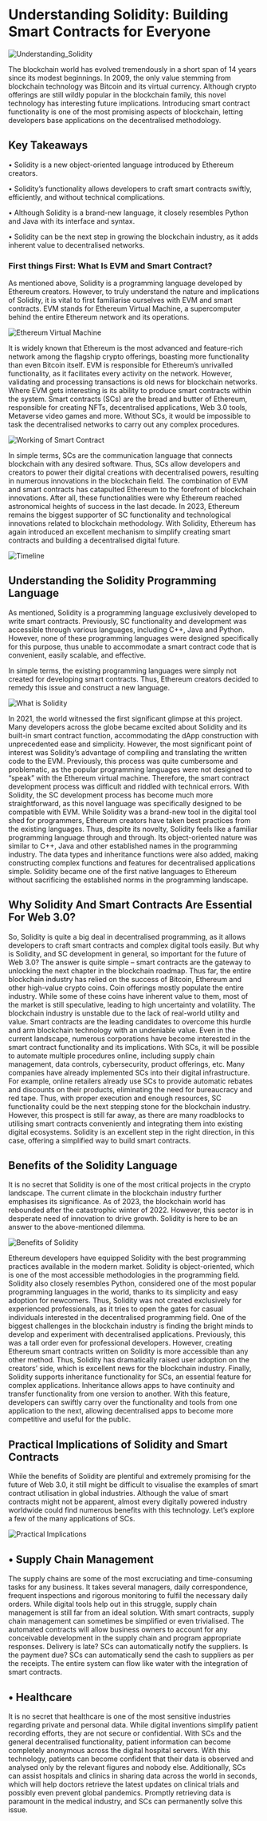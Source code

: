# Understanding Solidity: Building Smart Contracts for Everyone

![Understanding_Solidity](https://github.com/mainishanhoon/Solidity/assets/110257833/4ae8c534-92a6-487b-a867-883e5c728f62)

The blockchain world has evolved tremendously in a short span of 14 years since its modest beginnings. In 2009, the only value stemming from blockchain technology was Bitcoin and its virtual currency. Although crypto offerings are still wildly popular in the blockchain family, this novel technology has interesting future implications. 
Introducing smart contract functionality is one of the most promising aspects of blockchain, letting developers base applications on the decentralised methodology.

## Key Takeaways
• Solidity is a new object-oriented language introduced by Ethereum creators. 

• Solidity’s functionality allows developers to craft smart contracts swiftly, efficiently, and without technical complications. 

• Although Solidity is a brand-new language, it closely resembles Python and Java with its interface and syntax. 

• Solidity can be the next step in growing the blockchain industry, as it adds inherent value to decentralised networks.

### First things First: What Is EVM and Smart Contract?
As mentioned above, Solidity is a programming language developed by Ethereum creators. However, to truly understand the nature and implications of Solidity, it is vital to first familiarise ourselves with EVM and smart contracts. EVM stands for Ethereum Virtual Machine, a supercomputer behind the entire Ethereum network and its operations.

![Ethereum Virtual Machine](https://github.com/mainishanhoon/Solidity/assets/110257833/2f45a01c-9b09-4a1d-a06e-b271f5446b55)

It is widely known that Ethereum is the most advanced and feature-rich network among the flagship crypto offerings, boasting more functionality than even Bitcoin itself. EVM is responsible for Ethereum’s unrivalled functionality, as it facilitates every activity on the network. However, validating and processing transactions is old news for blockchain networks. Where EVM gets interesting is its ability to produce smart contracts within the system. 
Smart contracts (SCs) are the bread and butter of Ethereum, responsible for creating NFTs, decentralised applications, Web 3.0 tools, Metaverse video games and more. Without SCs, it would be impossible to task the decentralised networks to carry out any complex procedures.

![Working of Smart Contract](https://github.com/mainishanhoon/Solidity/assets/110257833/baf859cc-e9d1-41ba-85af-3a450b8c2dba)

In simple terms, SCs are the communication language that connects blockchain with any desired software. Thus, SCs allow developers and creators to power their digital creations with decentralised powers, resulting in numerous innovations in the blockchain field. 
The combination of EVM and smart contracts has catapulted Ethereum to the forefront of blockchain innovations. After all, these functionalities were why Ethereum reached astronomical heights of success in the last decade. In 2023, Ethereum remains the biggest supporter of SC functionality and technological innovations related to blockchain methodology. With Solidity, Ethereum has again introduced an excellent mechanism to simplify creating smart contracts and building a decentralised digital future.

![Timeline](https://github.com/mainishanhoon/Solidity/assets/110257833/e9bf8bb1-14bf-49bf-8e9a-5731ec7f6940)

## Understanding the Solidity Programming Language
As mentioned, Solidity is a programming language exclusively developed to write smart contracts. Previously, SC functionality and development was accessible through various languages, including C++, Java and Python. However, none of these programming languages were designed specifically for this purpose, thus unable to accommodate a smart contract code that is convenient, easily scalable, and effective. 

In simple terms, the existing programming languages were simply not created for developing smart contracts. Thus, Ethereum creators decided to remedy this issue and construct a new language.

![What is Solidity](https://github.com/mainishanhoon/Solidity/assets/110257833/b6d23e46-9c37-4b06-8c84-25e9be5c9710)

In 2021, the world witnessed the first significant glimpse at this project. Many developers across the globe became excited about Solidity and its built-in smart contract function, accommodating the dApp construction with unprecedented ease and simplicity. However, the most significant point of interest was Solidity’s advantage of compiling and translating the written code to the EVM. 
Previously, this process was quite cumbersome and problematic, as the popular programming languages were not designed to “speak” with the Ethereum virtual machine. Therefore, the smart contract development process was difficult and riddled with technical errors. With Solidity, the SC development process has become much more straightforward, as this novel language was specifically designed to be compatible with EVM. 
While Solidity was a brand-new tool in the digital tool shed for programmers, Ethereum creators have taken best practices from the existing languages. Thus, despite its novelty, Solidity feels like a familiar programming language through and through. 
Its object-oriented nature was similar to C++, Java and other established names in the programming industry. The data types and inheritance functions were also added, making constructing complex functions and features for decentralised applications simple. Solidity became one of the first native languages to Ethereum without sacrificing the established norms in the programming landscape.

## Why Solidity And Smart Contracts Are Essential For Web 3.0?
So, Solidity is quite a big deal in decentralised programming, as it allows developers to craft smart contracts and complex digital tools easily. But why is Solidity, and SC development in general, so important for the future of Web 3.0? The answer is quite simple – smart contracts are the gateway to unlocking the next chapter in the blockchain roadmap. 
Thus far, the entire blockchain industry has relied on the success of Bitcoin, Ethereum and other high-value crypto coins. Coin offerings mostly populate the entire industry. While some of these coins have inherent value to them, most of the market is still speculative, leading to high uncertainty and volatility. The blockchain industry is unstable due to the lack of real-world utility and value. 
Smart contracts are the leading candidates to overcome this hurdle and arm blockchain technology with an undeniable value. Even in the current landscape, numerous corporations have become interested in the smart contract functionality and its implications. With SCs, it will be possible to automate multiple procedures online, including supply chain management, data controls, cybersecurity, product offerings, etc. 
Many companies have already implemented SCs into their digital infrastructure. For example, online retailers already use SCs to provide automatic rebates and discounts on their products, eliminating the need for bureaucracy and red tape. Thus, with proper execution and enough resources, SC functionality could be the next stepping stone for the blockchain industry. 
However, this prospect is still far away, as there are many roadblocks to utilising smart contracts conveniently and integrating them into existing digital ecosystems. Solidity is an excellent step in the right direction, in this case, offering a simplified way to build smart contracts. 

## Benefits of the Solidity Language
It is no secret that Solidity is one of the most critical projects in the crypto landscape. The current climate in the blockchain industry further emphasises its significance. As of 2023, the blockchain world has rebounded after the catastrophic winter of 2022. However, this sector is in desperate need of innovation to drive growth. Solidity is here to be an answer to the above-mentioned dilemma.

![Benefits of Solidity](https://github.com/mainishanhoon/Solidity/assets/110257833/0ef98180-3b64-474a-9960-627ab8624806)

Ethereum developers have equipped Solidity with the best programming practices available in the modern market. Solidity is object-oriented, which is one of the most accessible methodologies in the programming field. Solidity also closely resembles Python, considered one of the most popular programming languages in the world, thanks to its simplicity and easy adoption for newcomers. 
Thus, Solidity was not created exclusively for experienced professionals, as it tries to open the gates for casual individuals interested in the decentralised programming field. One of the biggest challenges in the blockchain industry is finding the bright minds to develop and experiment with decentralised applications. 
Previously, this was a tall order even for professional developers. However, creating Ethereum smart contracts written on Solidity is more accessible than any other method. Thus, Solidity has dramatically raised user adoption on the creators’ side, which is excellent news for the blockchain industry. 
Finally, Solidity supports inheritance functionality for SCs, an essential feature for complex applications. Inheritance allows apps to have continuity and transfer functionality from one version to another. With this feature, developers can swiftly carry over the functionality and tools from one application to the next, allowing decentralised apps to become more competitive and useful for the public.

## Practical Implications of Solidity and Smart Contracts
While the benefits of Solidity are plentiful and extremely promising for the future of Web 3.0, it still might be difficult to visualise the examples of smart contract utilisation in global industries. Although the value of smart contracts might not be apparent, almost every digitally powered industry worldwide could find numerous benefits with this technology. Let’s explore a few of the many applications of SCs.

![Practical Implications](https://github.com/mainishanhoon/Solidity/assets/110257833/7a6e5804-18a3-4736-9cf0-3cd3fecad573)

## • Supply Chain Management 
The supply chains are some of the most excruciating and time-consuming tasks for any business. It takes several managers, daily correspondence, frequent inspections and rigorous monitoring to fulfil the necessary daily orders. While digital tools help out in this struggle, supply chain management is still far from an ideal solution. 
With smart contracts, supply chain management can sometimes be simplified or even trivialised. The automated contracts will allow business owners to account for any conceivable development in the supply chain and program appropriate responses. Delivery is late? SCs can automatically notify the suppliers. Is the payment due? SCs can automatically send the cash to suppliers as per the receipts. The entire system can flow like water with the integration of smart contracts. 

## • Healthcare
It is no secret that healthcare is one of the most sensitive industries regarding private and personal data. While digital inventions simplify patient recording efforts, they are not secure or confidential. With SCs and the general decentralised functionality, patient information can become completely anonymous across the digital hospital servers. With this technology, patients can become confident that their data is observed and analysed only by the relevant figures and nobody else. 
Additionally, SCs can assist hospitals and clinics in sharing data across the world in seconds, which will help doctors retrieve the latest updates on clinical trials and possibly even prevent global pandemics. Promptly retrieving data is paramount in the medical industry, and SCs can permanently solve this issue.
